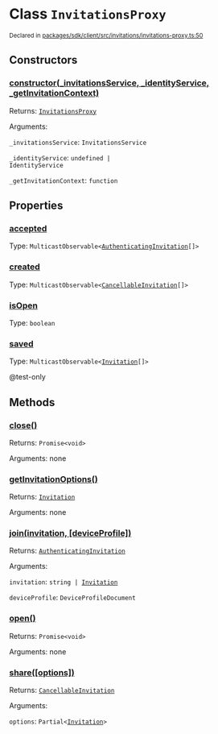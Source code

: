 # Class `InvitationsProxy`
<sub>Declared in [packages/sdk/client/src/invitations/invitations-proxy.ts:50](https://github.com/dxos/dxos/blob/5edae0c63/packages/sdk/client/src/invitations/invitations-proxy.ts#L50)</sub>




## Constructors
### [constructor(_invitationsService, _identityService, _getInvitationContext)](https://github.com/dxos/dxos/blob/5edae0c63/packages/sdk/client/src/invitations/invitations-proxy.ts#L64)




Returns: <code>[InvitationsProxy](/api/@dxos/client/classes/InvitationsProxy)</code>

Arguments: 

`_invitationsService`: <code>InvitationsService</code>

`_identityService`: <code>undefined | IdentityService</code>

`_getInvitationContext`: <code>function</code>



## Properties
### [accepted](https://github.com/dxos/dxos/blob/5edae0c63/packages/sdk/client/src/invitations/invitations-proxy.ts#L74)
Type: <code>MulticastObservable&lt;[AuthenticatingInvitation](/api/@dxos/client/classes/AuthenticatingInvitationObservable)[]&gt;</code>



### [created](https://github.com/dxos/dxos/blob/5edae0c63/packages/sdk/client/src/invitations/invitations-proxy.ts#L70)
Type: <code>MulticastObservable&lt;[CancellableInvitation](/api/@dxos/client/classes/CancellableInvitationObservable)[]&gt;</code>



### [isOpen](https://github.com/dxos/dxos/blob/5edae0c63/packages/sdk/client/src/invitations/invitations-proxy.ts#L85)
Type: <code>boolean</code>



### [saved](https://github.com/dxos/dxos/blob/5edae0c63/packages/sdk/client/src/invitations/invitations-proxy.ts#L81)
Type: <code>MulticastObservable&lt;[Invitation](/api/@dxos/client/interfaces/Invitation)[]&gt;</code>

@test-only


## Methods
### [close()](https://github.com/dxos/dxos/blob/5edae0c63/packages/sdk/client/src/invitations/invitations-proxy.ts#L157)




Returns: <code>Promise&lt;void&gt;</code>

Arguments: none




### [getInvitationOptions()](https://github.com/dxos/dxos/blob/5edae0c63/packages/sdk/client/src/invitations/invitations-proxy.ts#L169)




Returns: <code>[Invitation](/api/@dxos/client/interfaces/Invitation)</code>

Arguments: none




### [join(invitation, \[deviceProfile\])](https://github.com/dxos/dxos/blob/5edae0c63/packages/sdk/client/src/invitations/invitations-proxy.ts#L204)




Returns: <code>[AuthenticatingInvitation](/api/@dxos/client/classes/AuthenticatingInvitationObservable)</code>

Arguments: 

`invitation`: <code>string | [Invitation](/api/@dxos/client/interfaces/Invitation)</code>

`deviceProfile`: <code>DeviceProfileDocument</code>


### [open()](https://github.com/dxos/dxos/blob/5edae0c63/packages/sdk/client/src/invitations/invitations-proxy.ts#L89)




Returns: <code>Promise&lt;void&gt;</code>

Arguments: none




### [share(\[options\])](https://github.com/dxos/dxos/blob/5edae0c63/packages/sdk/client/src/invitations/invitations-proxy.ts#L181)




Returns: <code>[CancellableInvitation](/api/@dxos/client/classes/CancellableInvitationObservable)</code>

Arguments: 

`options`: <code>Partial&lt;[Invitation](/api/@dxos/client/interfaces/Invitation)&gt;</code>


